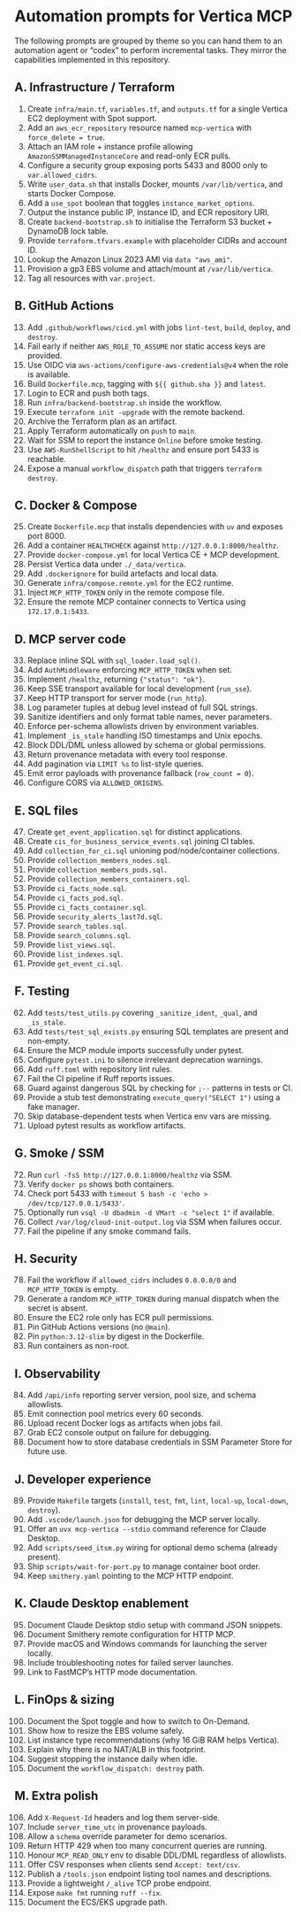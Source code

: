 # Automation prompts for Vertica MCP

The following prompts are grouped by theme so you can hand them to an automation agent or “codex” to perform incremental tasks.
They mirror the capabilities implemented in this repository.

## A. Infrastructure / Terraform

1. Create `infra/main.tf`, `variables.tf`, and `outputs.tf` for a single Vertica EC2 deployment with Spot support.
2. Add an `aws_ecr_repository` resource named `mcp-vertica` with `force_delete = true`.
3. Attach an IAM role + instance profile allowing `AmazonSSMManagedInstanceCore` and read-only ECR pulls.
4. Configure a security group exposing ports 5433 and 8000 only to `var.allowed_cidrs`.
5. Write `user_data.sh` that installs Docker, mounts `/var/lib/vertica`, and starts Docker Compose.
6. Add a `use_spot` boolean that toggles `instance_market_options`.
7. Output the instance public IP, instance ID, and ECR repository URI.
8. Create `backend-bootstrap.sh` to initialise the Terraform S3 bucket + DynamoDB lock table.
9. Provide `terraform.tfvars.example` with placeholder CIDRs and account ID.
10. Lookup the Amazon Linux 2023 AMI via `data "aws_ami"`.
11. Provision a gp3 EBS volume and attach/mount at `/var/lib/vertica`.
12. Tag all resources with `var.project`.

## B. GitHub Actions

13. Add `.github/workflows/cicd.yml` with jobs `lint-test`, `build`, `deploy`, and `destroy`.
14. Fail early if neither `AWS_ROLE_TO_ASSUME` nor static access keys are provided.
15. Use OIDC via `aws-actions/configure-aws-credentials@v4` when the role is available.
16. Build `Dockerfile.mcp`, tagging with `${{ github.sha }}` and `latest`.
17. Login to ECR and push both tags.
18. Run `infra/backend-bootstrap.sh` inside the workflow.
19. Execute `terraform init -upgrade` with the remote backend.
20. Archive the Terraform plan as an artifact.
21. Apply Terraform automatically on `push` to `main`.
22. Wait for SSM to report the instance `Online` before smoke testing.
23. Use `AWS-RunShellScript` to hit `/healthz` and ensure port 5433 is reachable.
24. Expose a manual `workflow_dispatch` path that triggers `terraform destroy`.

## C. Docker & Compose

25. Create `Dockerfile.mcp` that installs dependencies with `uv` and exposes port 8000.
26. Add a container `HEALTHCHECK` against `http://127.0.0.1:8000/healthz`.
27. Provide `docker-compose.yml` for local Vertica CE + MCP development.
28. Persist Vertica data under `./_data/vertica`.
29. Add `.dockerignore` for build artefacts and local data.
30. Generate `infra/compose.remote.yml` for the EC2 runtime.
31. Inject `MCP_HTTP_TOKEN` only in the remote compose file.
32. Ensure the remote MCP container connects to Vertica using `172.17.0.1:5433`.

## D. MCP server code

33. Replace inline SQL with `sql_loader.load_sql()`.
34. Add `AuthMiddleware` enforcing `MCP_HTTP_TOKEN` when set.
35. Implement `/healthz`, returning `{"status": "ok"}`.
36. Keep SSE transport available for local development (`run_sse`).
37. Keep HTTP transport for server mode (`run_http`).
38. Log parameter tuples at debug level instead of full SQL strings.
39. Sanitize identifiers and only format table names, never parameters.
40. Enforce per-schema allowlists driven by environment variables.
41. Implement `_is_stale` handling ISO timestamps and Unix epochs.
42. Block DDL/DML unless allowed by schema or global permissions.
43. Return provenance metadata with every tool response.
44. Add pagination via `LIMIT %s` to list-style queries.
45. Emit error payloads with provenance fallback (`row_count = 0`).
46. Configure CORS via `ALLOWED_ORIGINS`.

## E. SQL files

47. Create `get_event_application.sql` for distinct applications.
48. Create `cis_for_business_service_events.sql` joining CI tables.
49. Add `collection_for_ci.sql` unioning pod/node/container collections.
50. Provide `collection_members_nodes.sql`.
51. Provide `collection_members_pods.sql`.
52. Provide `collection_members_containers.sql`.
53. Provide `ci_facts_node.sql`.
54. Provide `ci_facts_pod.sql`.
55. Provide `ci_facts_container.sql`.
56. Provide `security_alerts_last7d.sql`.
57. Provide `search_tables.sql`.
58. Provide `search_columns.sql`.
59. Provide `list_views.sql`.
60. Provide `list_indexes.sql`.
61. Provide `get_event_ci.sql`.

## F. Testing

62. Add `tests/test_utils.py` covering `_sanitize_ident`, `_qual`, and `_is_stale`.
63. Add `tests/test_sql_exists.py` ensuring SQL templates are present and non-empty.
64. Ensure the MCP module imports successfully under pytest.
65. Configure `pytest.ini` to silence irrelevant deprecation warnings.
66. Add `ruff.toml` with repository lint rules.
67. Fail the CI pipeline if Ruff reports issues.
68. Guard against dangerous SQL by checking for `;--` patterns in tests or CI.
69. Provide a stub test demonstrating `execute_query("SELECT 1")` using a fake manager.
70. Skip database-dependent tests when Vertica env vars are missing.
71. Upload pytest results as workflow artifacts.

## G. Smoke / SSM

72. Run `curl -fsS http://127.0.0.1:8000/healthz` via SSM.
73. Verify `docker ps` shows both containers.
74. Check port 5433 with `timeout 5 bash -c 'echo > /dev/tcp/127.0.0.1/5433'`.
75. Optionally run `vsql -U dbadmin -d VMart -c "select 1"` if available.
76. Collect `/var/log/cloud-init-output.log` via SSM when failures occur.
77. Fail the pipeline if any smoke command fails.

## H. Security

78. Fail the workflow if `allowed_cidrs` includes `0.0.0.0/0` and `MCP_HTTP_TOKEN` is empty.
79. Generate a random `MCP_HTTP_TOKEN` during manual dispatch when the secret is absent.
80. Ensure the EC2 role only has ECR pull permissions.
81. Pin GitHub Actions versions (no `@main`).
82. Pin `python:3.12-slim` by digest in the Dockerfile.
83. Run containers as non-root.

## I. Observability

84. Add `/api/info` reporting server version, pool size, and schema allowlists.
85. Emit connection pool metrics every 60 seconds.
86. Upload recent Docker logs as artifacts when jobs fail.
87. Grab EC2 console output on failure for debugging.
88. Document how to store database credentials in SSM Parameter Store for future use.

## J. Developer experience

89. Provide `Makefile` targets (`install`, `test`, `fmt`, `lint`, `local-up`, `local-down`, `destroy`).
90. Add `.vscode/launch.json` for debugging the MCP server locally.
91. Offer an `uvx mcp-vertica --stdio` command reference for Claude Desktop.
92. Add `scripts/seed_itsm.py` wiring for optional demo schema (already present).
93. Ship `scripts/wait-for-port.py` to manage container boot order.
94. Keep `smithery.yaml` pointing to the MCP HTTP endpoint.

## K. Claude Desktop enablement

95. Document Claude Desktop stdio setup with command JSON snippets.
96. Document Smithery remote configuration for HTTP MCP.
97. Provide macOS and Windows commands for launching the server locally.
98. Include troubleshooting notes for failed server launches.
99. Link to FastMCP’s HTTP mode documentation.

## L. FinOps & sizing

100. Document the Spot toggle and how to switch to On-Demand.
101. Show how to resize the EBS volume safely.
102. List instance type recommendations (why 16 GiB RAM helps Vertica).
103. Explain why there is no NAT/ALB in this footprint.
104. Suggest stopping the instance daily when idle.
105. Document the `workflow_dispatch: destroy` path.

## M. Extra polish

106. Add `X-Request-Id` headers and log them server-side.
107. Include `server_time_utc` in provenance payloads.
108. Allow a `schema` override parameter for demo scenarios.
109. Return HTTP 429 when too many concurrent queries are running.
110. Honour `MCP_READ_ONLY` env to disable DDL/DML regardless of allowlists.
111. Offer CSV responses when clients send `Accept: text/csv`.
112. Publish a `/tools.json` endpoint listing tool names and descriptions.
113. Provide a lightweight `/_alive` TCP probe endpoint.
114. Expose `make fmt` running `ruff --fix`.
115. Document the ECS/EKS upgrade path.

